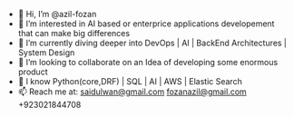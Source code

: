 - 👋 Hi, I’m @azil-fozan
- 🙋 I’m interested in AI based or enterprice applications developement that can make big differences
- 🌱 I’m currently diving deeper into DevOps | AI | BackEnd Architectures | System Design
- 👀 I’m looking to collaborate on an Idea of developing some enormous product
- 🏅 I know Python(core,DRF) | SQL | AI | AWS | Elastic Search
- 📫 Reach me at:
        saidulwan@gmail.com
        fozanazil@gmail.com
        +923021844708
